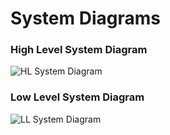 # System Diagrams

### High Level System Diagram
![HL System Diagram](https://user-images.githubusercontent.com/84840612/120342849-cca49600-c315-11eb-8936-233102905dcc.jpg)


### Low Level System Diagram
![LL System Diagram](https://user-images.githubusercontent.com/84840612/120342883-d4643a80-c315-11eb-8266-ebf167785c29.jpg)

